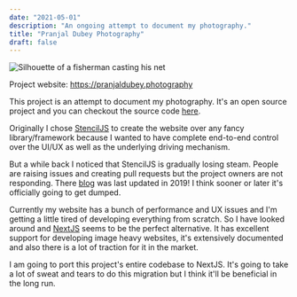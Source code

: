 ```yaml
---
date: "2021-05-01"
description: "An ongoing attempt to document my photography."
title: "Pranjal Dubey Photography"
draft: false
---
```


<div class="post-image-wrapper post-top-image-wrapper">
  <img src="/images/pranjal-dubey-photography-thumb.webp" class="post-image" alt="Silhouette of a fisherman casting his net" />
</div>

Project website: https://pranjaldubey.photography

This project is an attempt to document my photography. It's an open source project and you can checkout the source code [here](https://github.com/pranjalworm/click "Source code of Pranjal Dubey Photography").

Originally I chose [StencilJS](https://https://stenciljs.com/ "StencilJS") to create the website over any fancy library/framework because I wanted to have complete end-to-end control over the UI/UX as well as the underlying driving mechanism.

But a while back I noticed that StencilJS is gradually losing steam. People are raising issues and creating pull requests but the project owners are not responding. There [blog](https://stenciljs.com/blog "StencilJS Blog") was last updated in 2019! I think sooner or later it's officially going to get dumped.

Currently my website has a bunch of performance and UX issues and I'm getting a little tired of developing everything from scratch. So I have looked around and [NextJS](https://nextjs.org/ "NextJS") seems to be the perfect alternative. It has excellent support for developing image heavy websites, it's extensively documented and also there is a lot of traction for it in the market.

I am going to port this project's entire codebase to NextJS. It's going to take a lot of sweat and tears to do this migration but I think it'll be beneficial in the long run. 